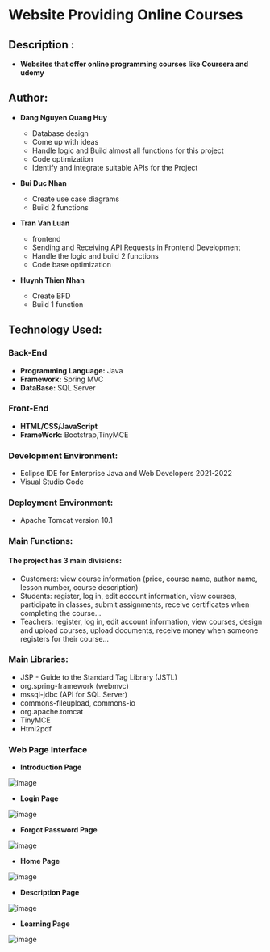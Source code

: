 # Website Providing Online Courses

## Description :

- **Websites that offer online programming courses like Coursera and udemy**
## Author:

- **Dang Nguyen Quang Huy**
  - Database design
  - Come up with ideas
  - Handle logic and Build almost all functions for this project
  - Code optimization
  - Identify and integrate suitable APIs for the Project


- **Bui Duc Nhan**
  - Create use case diagrams
  - Build 2 functions

- **Tran Van Luan**
  - frontend
  - Sending and Receiving API Requests in Frontend Development
  - Handle the logic and build 2 functions
  - Code base optimization

- **Huynh Thien Nhan**
  - Create BFD
  - Build 1 function


## Technology Used:

### Back-End
- **Programming Language:** Java
- **Framework:** Spring MVC
- **DataBase:** SQL Server
### Front-End
- **HTML/CSS/JavaScript**
- **FrameWork:** Bootstrap,TinyMCE
### Development Environment:

- Eclipse IDE for Enterprise Java and Web Developers 2021-2022
- Visual Studio Code

### Deployment Environment:

- Apache Tomcat version 10.1

### Main Functions:
#### The project has 3 main divisions:
- Customers: view course information (price, course name, author name, lesson number, course description)
- Students: register, log in, edit account information, view courses, participate in classes, submit assignments, receive certificates when completing the course...
- Teachers: register, log in, edit account information, view courses, design and upload courses, upload documents, receive money when someone registers for their course...

### Main Libraries:

- JSP - Guide to the Standard Tag Library (JSTL)
- org.spring-framework (webmvc)
- mssql-jdbc (API for SQL Server)
- commons-fileupload, commons-io
- org.apache.tomcat
- TinyMCE
- Html2pdf

### Web Page Interface

- **Introduction Page**
  
![image](https://github.com/ZeusCoderBE/website-providing-online-courses/assets/117000361/da5615eb-9025-4143-9f0a-08a29d95a285)

- **Login Page**

![image](https://github.com/ZeusCoderBE/website-providing-online-courses/assets/117000361/34884c3f-1ae1-45b4-898e-9fef83267af9)

- **Forgot Password Page**

![image](https://github.com/ZeusCoderBE/website-providing-online-courses/assets/117000361/7825a037-1b28-461c-8c47-1c25dcf938d2)

- **Home Page**
  
![image](https://github.com/ZeusCoderBE/website-providing-online-courses/assets/117000361/e631afd6-df6e-4808-bbbf-2d655cdc0258)

- **Description Page**
  
![image](https://github.com/ZeusCoderBE/website-providing-online-courses/assets/117000361/25253c05-063c-4327-8808-dafed6cf43cc)

- **Learning Page**
  
![image](https://github.com/ZeusCoderBE/website-providing-online-courses/assets/117000361/ad48346d-6fc6-4cdf-a55a-c894faea730e)






